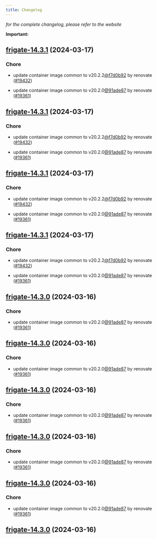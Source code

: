 ```yaml
---
title: Changelog
---
```



*for the complete changelog, please refer to the website*

**Important:**


## [frigate-14.3.1](https://github.com/truecharts/charts/compare/frigate-14.2.0...frigate-14.3.1) (2024-03-17)

### Chore



- update container image common to v20.2.2[@f7d0b92](https://github.com/f7d0b92) by renovate ([#19432](https://github.com/truecharts/charts/issues/19432))

- update container image common to v20.2.0[@91ade87](https://github.com/91ade87) by renovate ([#19361](https://github.com/truecharts/charts/issues/19361))


## [frigate-14.3.1](https://github.com/truecharts/charts/compare/frigate-14.2.0...frigate-14.3.1) (2024-03-17)

### Chore



- update container image common to v20.2.2[@f7d0b92](https://github.com/f7d0b92) by renovate ([#19432](https://github.com/truecharts/charts/issues/19432))

- update container image common to v20.2.0[@91ade87](https://github.com/91ade87) by renovate ([#19361](https://github.com/truecharts/charts/issues/19361))


## [frigate-14.3.1](https://github.com/truecharts/charts/compare/frigate-14.2.0...frigate-14.3.1) (2024-03-17)

### Chore



- update container image common to v20.2.2[@f7d0b92](https://github.com/f7d0b92) by renovate ([#19432](https://github.com/truecharts/charts/issues/19432))

- update container image common to v20.2.0[@91ade87](https://github.com/91ade87) by renovate ([#19361](https://github.com/truecharts/charts/issues/19361))


## [frigate-14.3.1](https://github.com/truecharts/charts/compare/frigate-14.2.0...frigate-14.3.1) (2024-03-17)

### Chore



- update container image common to v20.2.2[@f7d0b92](https://github.com/f7d0b92) by renovate ([#19432](https://github.com/truecharts/charts/issues/19432))

- update container image common to v20.2.0[@91ade87](https://github.com/91ade87) by renovate ([#19361](https://github.com/truecharts/charts/issues/19361))


## [frigate-14.3.0](https://github.com/truecharts/charts/compare/frigate-14.2.0...frigate-14.3.0) (2024-03-16)

### Chore



- update container image common to v20.2.0[@91ade87](https://github.com/91ade87) by renovate ([#19361](https://github.com/truecharts/charts/issues/19361))


## [frigate-14.3.0](https://github.com/truecharts/charts/compare/frigate-14.2.0...frigate-14.3.0) (2024-03-16)

### Chore



- update container image common to v20.2.0[@91ade87](https://github.com/91ade87) by renovate ([#19361](https://github.com/truecharts/charts/issues/19361))


## [frigate-14.3.0](https://github.com/truecharts/charts/compare/frigate-14.2.0...frigate-14.3.0) (2024-03-16)

### Chore



- update container image common to v20.2.0[@91ade87](https://github.com/91ade87) by renovate ([#19361](https://github.com/truecharts/charts/issues/19361))


## [frigate-14.3.0](https://github.com/truecharts/charts/compare/frigate-14.2.0...frigate-14.3.0) (2024-03-16)

### Chore



- update container image common to v20.2.0[@91ade87](https://github.com/91ade87) by renovate ([#19361](https://github.com/truecharts/charts/issues/19361))


## [frigate-14.3.0](https://github.com/truecharts/charts/compare/frigate-14.2.0...frigate-14.3.0) (2024-03-16)

### Chore



- update container image common to v20.2.0[@91ade87](https://github.com/91ade87) by renovate ([#19361](https://github.com/truecharts/charts/issues/19361))


## [frigate-14.3.0](https://github.com/truecharts/charts/compare/frigate-14.2.0...frigate-14.3.0) (2024-03-16)